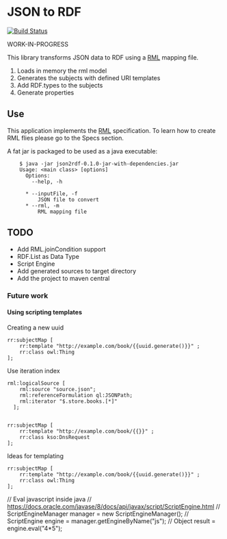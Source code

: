 # JSON to RDF
[![Build Status](https://travis-ci.com/alegrm/json2rdf.svg?branch=master)](https://travis-ci.com/alegrm/json2rdf)

WORK-IN-PROGRESS

This library transforms JSON data to RDF using a [RML](http://rml.io) mapping file. 

1. Loads in memory the rml model
2. Generates the subjects with defined URI templates
3. Add RDF.types to the subjects
4. Generate properties


## Use

This application implements the [RML](http://rml.io) specification. To learn how to create RML flies please go to the Specs section.

A fat jar is packaged to be used as a java executable:

        $ java -jar json2rdf-0.1.0-jar-with-dependencies.jar
        Usage: <main class> [options]
          Options:
            --help, -h
        
          * --inputFile, -f
              JSON file to convert
          * --rml, -m
              RML mapping file



## TODO


* Add RML.joinCondition support
* RDF.List as Data Type
* Script Engine
* Add generated sources to target directory
* Add the project to maven central
    
### Future work
#### Using scripting templates

Creating a new uuid

    rr:subjectMap [
        rr:template "http://example.com/book/{{uuid.generate()}}" ;
        rr:class owl:Thing
    ];
    

Use iteration index


    rml:logicalSource [
        rml:source "source.json";
        rml:referenceFormulation ql:JSONPath;
        rml:iterator "$.store.books.[*]"
      ];
      
   
    rr:subjectMap [
        rr:template "http://example.com/book/{{}}" ;
        rr:class kso:DnsRequest
    ];



Ideas for templating


    rr:subjectMap [
        rr:template "http://example.com/book/{{uuid.generate()}}" ;
        rr:class owl:Thing
    ];
    
    
//    Eval javascript inside java
//    https://docs.oracle.com/javase/8/docs/api/javax/script/ScriptEngine.html
//    ScriptEngineManager manager = new ScriptEngineManager();
//    ScriptEngine engine = manager.getEngineByName("js");
//    Object result = engine.eval("4*5");

